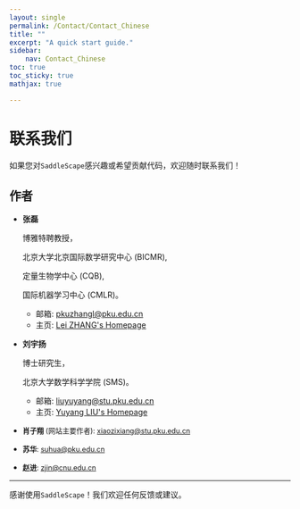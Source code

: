 ```yaml
---
layout: single
permalink: /Contact/Contact_Chinese
title: ""
excerpt: "A quick start guide."
sidebar:
    nav: Contact_Chinese
toc: true
toc_sticky: true
mathjax: true

---
```

# 联系我们

如果您对`SaddleScape`感兴趣或希望贡献代码，欢迎随时联系我们！

## 作者

- **张磊**

  博雅特聘教授，
  
  北京大学北京国际数学研究中心 (BICMR),
  
  定量生物学中心 (CQB),
  
  国际机器学习中心 (CMLR)。
  
  - 邮箱: [pkuzhangl@pku.edu.cn](mailto:pkuzhangl@pku.edu.cn)  
  - 主页: [Lei ZHANG's Homepage](http://faculty.bicmr.pku.edu.cn/~zhanglei/)

- **刘宇扬**

  博士研究生，

  北京大学数学科学学院 (SMS)。
  
  - 邮箱: [liuyuyang@stu.pku.edu.cn](mailto:liuyuyang@stu.pku.edu.cn)  
  - 主页: [Yuyang LIU's Homepage](https://liuonly1121.github.io/)

- <span style="font-size: 0.9em;">**肖子翔** (网站主要作者): [xiaozixiang@stu.pku.edu.cn](mailto:xiaozixiang@stu.pku.edu.cn)</span>  
- <span style="font-size: 0.9em;">**苏华**: [suhua@pku.edu.cn](mailto:suhua@pku.edu.cn)</span>  
- <span style="font-size: 0.9em;">**赵进**: [zjin@cnu.edu.cn](mailto:zjin@cnu.edu.cn)</span>

<!--

---

## 致谢

特别感谢以下贡献者：

他们的贡献对本工具包的开发至关重要。


-->

---

感谢使用`SaddleScape`！我们欢迎任何反馈或建议。
